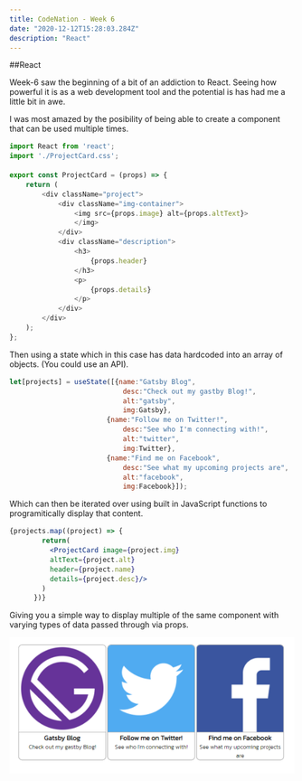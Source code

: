 ```yaml
---
title: CodeNation - Week 6
date: "2020-12-12T15:28:03.284Z"
description: "React"
---
```


##React

Week-6 saw the beginning of a bit of an addiction to React. Seeing how powerful it is as a web development tool and the potential is has had me a little bit in awe.

I was most amazed by the posibility of being able to create a component that can be used multiple times.

```javascript
import React from 'react';
import './ProjectCard.css';

export const ProjectCard = (props) => {
    return (
        <div className="project">
            <div className="img-container">
                <img src={props.image} alt={props.altText}>
                </img>
            </div>
            <div className="description">
                <h3>
                    {props.header}
                </h3>
                <p>
                    {props.details}
                </p>
            </div>
        </div>
    );
};
```
Then using a state which in this case has data hardcoded into an array of objects. (You could use an API).

```javascript
let[projects] = useState([{name:"Gatsby Blog", 
                            desc:"Check out my gastby Blog!", 
                            alt:"gatsby", 
                            img:Gatsby},
                        {name:"Follow me on Twitter!", 
                            desc:"See who I'm connecting with!", 
                            alt:"twitter", 
                            img:Twitter},
                        {name:"Find me on Facebook", 
                            desc:"See what my upcoming projects are",
                            alt:"facebook",
                            img:Facebook}]);
```
Which can then be iterated over using built in JavaScript functions to programitically display that content.

```jsx
{projects.map((project) => {
        return(
          <ProjectCard image={project.img} 
          altText={project.alt} 
          header={project.name} 
          details={project.desc}/>
        )
      })}
```

Giving you a simple way to display multiple of the same component with varying types of data passed through via props.

![](./react-components.png)
